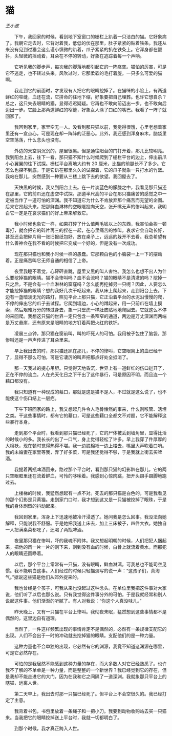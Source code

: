 # 猫

*王小波*

　　下午，我回家的时候，看到地下室窗口的栅栏上趴着一只洁白的猫。它好象病了。我朝它走去时，它背对着我，低低的伏在那里，肚子紧紧的贴着铁条。我还从来没有见到过猫会这么谨小慎微的趴着，爪子紧紧的扒在铁条上。它浑身都在颤抖，头轻微的摇动着，耳朵在不停的转动，好象在追踪着每一个声响。

　　它听见我的脚步声，每次我的脚落地都引起它的一阵痉挛。猫怕的厉害，可是它不逃走，也不转过头来。风吹过时，它那柔软的毛打着旋。一只多么可爱的猫啊。

　　我走到它的前面时，才发现有人把它的眼睛挖掉了。在猫咪的小脸上，有两道鲜红的窄缝，血还在流，它拼命的往地下缩，好象要把自己埋葬。也许它想自杀？总之，这只失去眼睛的猫，显得迟迟疑疑。它再也不敢向前迈出一步，也不敢向后迈出一步。它脸上那两道鲜红的窄缝，好象女人涂了口红的嘴巴。我看了一阵子就回家了。

　　我回到家里，家里空无一人。没看到那只猫以前，我觉得很饿，心里老想着家里还有一盒点心，可是现在却一阵阵的泛恶心。此外，我还感到浑身麻木，脑袋里空空荡荡，什么念头也没有。

　　外边的天空阴沉沉的，屋里很黑。但是通往阳台的门打开着，那儿比较明亮。我到阳台上去，往下一看，那只猫不知什么时候爬到了栅栏平台的边上，伸出前爪小心翼翼的往下试探。栅栏平台离地大约有 20 厘米，比猫的前腿长不了多少。它怎么也探不到底，于是它趴在那里久久的试探着，它的爪子就象一只打水的竹篮。我站在那儿，突然感到一种要从三楼上跳下去的欲望。我回屋去了。

　　天快黑的时候，我又到阳台上去。在一片淡蓝色的朦胧之中，我看见那只猫还在那里，它的前爪还在虚空中试探。那道半尺高的平台在那只猫痛苦的感觉之中一定被当作了一道可怕的深渊。我不知道它为什么不肯放弃那个痛苦而无望的企图。后来它昂起头来，把那鲜血淋林的空眼眶投向天空，张开嘴无声的惨叫起来，我明白它一定是在哀求猫们的好上帝来解救它。

　　我小时候也象它一样，如果打碎了什么值两毛钱以上的东西，我害怕会挨一顿毒打，就会把它的碎片再三的捏在一起，在心里痛苦的惨叫，哀求它会自动长好，甚至还会把碎片用一张旧报纸包好，放在桌子上，远远的躲开不去看。我总希望有什么善神会在我不看的时候把它变成一个好的，但是没有一次成功。

　　现在那只猫也和我小时侯一样的愚蠢。它那颗白色的小脑袋一上一下的摆动着。正是痛苦叫它无师自通的相信了上帝。

　　夜里我睡不着觉，心砰砰直跳，屋里又黑的叫人害怕。我怎么也想不出人为什么要挖掉猫的眼睛。猫不会惨叫吗？血不会流吗？猫的眼睛不是清澈的吗？挖掉一只之后，不是会有一个血淋林的窟窿吗？怎么能再挖掉另一只呢？因此，人要怎么才能挖掉猫的眼睛？想的我好几次干呕起来。我从床上爬起来，走到阳台上去。下边有一盏暗淡无光的路灯，照见平台上那只猫，它正沿着平台的水泥沿慢慢的爬，不停的伸出它的爪子去试探。它爬到墙边，小心的蹲起来，用一只前爪在墙上摸索，然后艰难万分的转过身去，象一只壁虎一样肚皮贴地地爬回去。它就这么不停的来回爬。我想这只猫的世界一定只包含一条窄窄的通道，两边是万丈深渊而两端是万丈悬崖，还有原来是眼睛的地方钉着两把火红的铁钎。

　　凌晨三点钟，那只猫在窗前叫，叫的吓死人的可怕。我用被子包住了脑袋，那惨叫还是一声声传进了耳朵里来。

　　早上我出去的时，那只猫还趴在那儿，不停的惨叫，它空眼窝上的血已经干了，显得不那么可怕，可是它凄厉的叫声把那点好处全抵消了。

　　那一天我过的提心吊胆。只觉得天地昏沉，世界上有一道鲜红的伤口迸开了，正在不停的流血。人在光天化日之下干出了这件暴行，可是原因不明，而且连一个藉口都没有。

　　我只知道有一种现成的藉口，那就是这是猫不是人，不过就是这么说了，也不能使这个伤口结上一层疤。

　　下午下班回家的路上，我又想起几件令人毛骨悚然的事来，什么割喉管、活埋之类。干这些事情时，都有它的藉口，可是这些藉口全都文不对题，它不能解释这些暴行本身。

　　走到那个平台时，我看到那只猫已经死了，它的尸体被丢到墙角里，显得比活的时候小的多。我长长的出了一口气，身上觉得轻松了许多。早上我穿了件厚厚的大棉袄，现在顿时觉得热得不堪。我一边脱棉袄一边上楼去，嘴里大声吹着口哨。我的未婚妻在家里等我，弄了好多菜，可是我还觉得不够，于是我就上街去买啤酒。

　　我提着两瓶啤酒回来，路过那个平台时，看到那只猫的幻影趴在那儿，它的两只空眼眶里还在流着鲜血，可怜的哆嗦着。我感到心惊肉跳，扭开头蹑手蹑脚地跑过去。

　　上楼梯的时候，我猛然想起有一点不对。死去的那只猫是白色的，可是我看见的那个幻影是只黄猫。走到家门口时，我才想到这又是一只猫被挖掉了眼珠，于是我的身体剧烈的抖动起来。

　　我回到家里，浑身上下迅速地被冷汗浸透了。她问我是怎么回事。我没法向她解释，只能说我不舒服。于是她把我送上床去，加上三床被子，四件大衣。她独自一人把满桌菜都吃了，还喝了两瓶啤酒。

　　夜里那只猫在惨叫，吓的我魂不附体。我又想起明朝的时候，人们把犯人捆起来，把他的肉一片一片的割下来，割到没有血的时候，白骨上就流着黄水，而那犯人的眼睛还圆睁着。

　　以后，那个平台上常常有一只猫，没有眼睛，鲜血淋漓。可我总也不能司空见惯。我不能明白这事。人们经过的时候只轻描淡写的说一声：“这孩子们，真淘气。”据说这些猫是他们从郊外捉来的。

　　我也曾经是个孩子，可我从来也没起过这种念头。在单位里我把这件事对大家说，他们听了以后也那么说。只有我觉得这件事分外的可怕。于是我就经常和别人说起这件事。他们渐渐的听腻了。有人对我说：“你这个人真没味儿。”

　　昨天晚上，又有一只猫在平台上惨叫。我彻夜未眠，猛然想到这些事情都不是偶然的，这里边自有道理。

　　当然了，一件这样频繁出现的事情肯定不是偶然的，必然有一条规律支配它的出现。人们不会出于一时的冲动就去挖掉猫的眼睛。支配他们的是一种力量。

　　这种力量也不会单独的出现，它必然有它的渊源，我竟不知道这渊源在哪里，可是它必然存在。

　　可怕的是我居然不能感到这种力量的存在，而大多数人对它已经熟悉了。也许我不了解的不单单是一种力量，而是整整的一个新世界？我已经觉到它的存在，但是我却不能走进它的大门，因为在我和它之间隔了一道深渊。我就象那只平台上的瞎猫，远离人世。

　　第二天早上，我出去时那一只猫已经死了。但平台上不会空很久的。我已经打定了主意。

　　我背着书包，书包里放着一条绳子和一把小刀。我要到动物收购站去买一只猫来。当我把它的眼睛挖掉送上平台时，我就一切都明白了。

　　到那个时候，我才真正跨入人世。